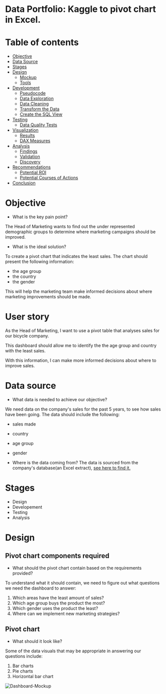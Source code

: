 

# Data Portfolio: Kaggle to pivot chart in Excel.

# Table of contents 

- [Objective](#objective)
- [Data Source](#data-source)
- [Stages](#stages)
- [Design](#design)
  - [Mockup](#mockup)
  - [Tools](#tools)
- [Development](#development)
  - [Pseudocode](#pseudocode)
  - [Data Exploration](#data-exploration)
  - [Data Cleaning](#data-cleaning)
  - [Transform the Data](#transform-the-data)
  - [Create the SQL View](#create-the-sql-view)
- [Testing](#testing)
  - [Data Quality Tests](#data-quality-tests)
- [Visualization](#visualization)
  - [Results](#results)
  - [DAX Measures](#dax-measures)
- [Analysis](#analysis)
  - [Findings](#findings)
  - [Validation](#validation)
  - [Discovery](#discovery)
- [Recommendations](#recommendations)
  - [Potential ROI](#potential-roi)
  - [Potential Courses of Actions](#potential-courses-of-actions)
- [Conclusion](#conclusion)

# Objective 

- What is the key pain point? 

The Head of Marketing wants to find out the under represented demographic groups to determine where marketing campaigns should be improved.


- What is the ideal solution? 

To create a pivot chart that indicates the least sales. The chart should present the following information: 
- the age group
- the country 
- the gender
  

This will help the marketing team make informed decisions about where marketing improvements should be made.

# User story 

As the Head of Marketing, I want to use a pivot table that analyses sales for our bicycle company.

This dashboard should allow me to identify the the age group and country with the least sales.

With this information, I can make more informed decisions about where to improve sales.


# Data source 

- What data is needed to achieve our objective?

We need data on the company's sales for the past 5 years, to see how sales have been going. The data should include the following:
- sales made
- country
- age group
- gender



- Where is the data coming from? 
The data is sourced from the company's database(an Excel extract), [see here to find it.](https://www.kaggle.com/datasets/bhavyadhingra00020/top-100-social-media-influencers-2024-countrywise?resource=download)

# Stages

- Design
- Developement
- Testing
- Analysis
  
 # Design
## Pivot chart components required 
- What should the pivot chart contain based on the requirements provided?

To understand what it should contain, we need to figure out what questions we need the dashboard to answer:

1. Which areas have the least amount of sales?
2. Which age group buys the product the most?
3. Which gender uses the product the least?
4. Where can we implement new marketing strategies?



## Pivot chart

- What should it look like? 

Some of the data visuals that may be appropriate in answering our questions include:

1. Bar charts
2. Pie charts
4. Horizontal bar chart 




![Dashboard-Mockup](assets/images/dashboard_mockup.png)

